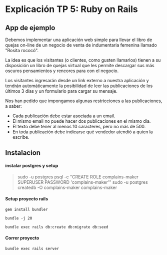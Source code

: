 # Explicación TP 5: Ruby on Rails

## App de ejemplo

Debemos implementar una aplicación web simple para llevar el libro de quejas
on-line de un negocio de venta de indumentaria femenina llamado "Rosita rococó".

La idea es que los visitantes (o clientes, como gusten llamarlos) tienen a su
disposición un libro de quejas virtual que les permite descargar sus más oscuros
pensamientos y rencores para con el negocio.

Los visitantes ingresarán desde un link externo a nuestra aplicación y tendrán
automáticamente la posibilidad de leer las publicaciones de los últimos 3 días y
un formulario para cargar su mensaje.

Nos han pedido que impongamos algunas restricciones a las publicaciones, a saber:

* Cada publicación debe estar asociada a un email.
* El mismo email no puede hacer dos publicaciones en el mismo día.
* El texto debe tener al menos 10 caracteres, pero no más de 500.
* En toda publicación debe indicarse qué vendedor atendió a quien la escribe.



## Instalacion
#### instalar postgres y setup

> sudo -u postgres psql -c "CREATE ROLE complains-maker SUPERUSER PASSWORD 'complains-maker'"
> sudo -u postgres createdb -O complains-maker complains-maker 

#### Setup proyecto rails
```gem install bundler```

```bundle -j 20```

```bundle exec rails db:create db:migrate db:seed```

#### Correr proyecto
```bundle exec rails server```